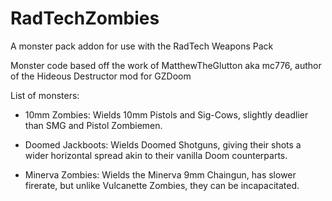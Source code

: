 # RadTechZombies
A monster pack addon for use with the 
RadTech Weapons Pack

Monster code based off the work of 
MatthewTheGlutton aka mc776, author
of the Hideous Destructor mod for GZDoom

List of monsters:

- 10mm Zombies:
Wields 10mm Pistols and Sig-Cows, slightly 
deadlier than SMG and Pistol Zombiemen.

- Doomed Jackboots:
Wields Doomed Shotguns, giving their shots 
a wider horizontal spread akin to their 
vanilla Doom counterparts.

- Minerva Zombies:
Wields the Minerva 9mm Chaingun, has slower 
firerate, but unlike Vulcanette Zombies, 
they can be incapacitated.
